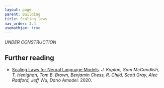 ```yaml
---
layout: page
parent: Building
title: Scaling laws
nav_order: 3.4
usemathjax: true
---
```

*UNDER CONSTRUCTION*

## Further reading

- [Scaling Laws for Neural Language Models](https://arxiv.org/pdf/2001.08361.pdf). *J. Kaplan, Sam McCandlish, T. Henighan, Tom B. Brown, Benjamin Chess, R. Child, Scott Gray, Alec Radford, Jeff Wu, Dario Amodei*. 2020.
